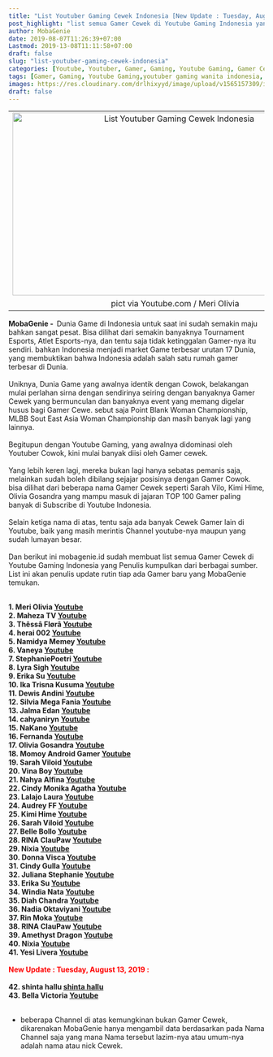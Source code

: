```yaml
---
title: "List Youtuber Gaming Cewek Indonesia [New Update : Tuesday, August 13, 2019]"
post_highlight: "list semua Gamer Cewek di Youtube Gaming Indonesia yang Penulis kumpulkan dari berbagai sumber."
author: MobaGenie
date: 2019-08-07T11:26:39+07:00
Lastmod: 2019-13-08T11:11:58+07:00
draft: false
slug: "list-youtuber-gaming-cewek-indonesia"
categories: [Youtube, Youtuber, Gamer, Gaming, Youtube Gaming, Gamer Cewek]
tags: [Gamer, Gaming, Youtube Gaming,youtuber gaming wanita indonesia, nixia gamer,sarah viloid,audrey ff]
images: https://res.cloudinary.com/drlhixyyd/image/upload/v1565157309/img/mobagenie/Meri-Olivia-1.jpg
draft: false
---
```


<table align="center" cellpadding="0" cellspacing="0" class="tr-caption-container" style="margin-left: auto; margin-right: auto; text-align: center;"><tbody>
<tr><td style="text-align: center;"><img alt="List Youtuber Gaming Cewek Indonesia"    height="360" src="https://res.cloudinary.com/drlhixyyd/image/upload/v1565157309/img/mobagenie/Meri-Olivia-1.jpg" title="List Youtuber Gaming Cewek Indonesia" width="640" /></td></tr>
<tr><td class="tr-caption" style="text-align: center;">pict via Youtube.com /&nbsp;Meri Olivia</td></tr>
</tbody></table>
<b>MobaGenie -&nbsp; </b>Dunia Game di Indonesia untuk saat ini sudah semakin maju bahkan sangat pesat. Bisa dilihat dari semakin banyaknya Tournament Esports, Atlet Esports-nya, dan tentu saja tidak ketinggalan Gamer-nya itu sendiri.&nbsp;bahkan Indonesia menjadi market Game terbesar urutan 17 Dunia, yang membuktikan bahwa Indonesia adalah salah satu rumah gamer terbesar di Dunia.<br />
<br />
Uniknya, Dunia Game yang awalnya identik dengan Cowok, belakangan mulai perlahan sirna dengan sendirinya seiring dengan banyaknya Gamer Cewek yang bermunculan dan banyaknya event yang memang digelar husus bagi Gamer Cewe. sebut saja Point Blank Woman Championship, MLBB Sout East Asia Woman Championship dan masih banyak lagi yang lainnya.<br />
<br />
Begitupun dengan Youtube Gaming, yang awalnya didominasi oleh Youtuber Cowok, kini mulai banyak diisi oleh Gamer cewek.<br />
<br />
Yang lebih keren lagi, mereka bukan lagi hanya sebatas pemanis saja, melainkan sudah boleh dibilang sejajar posisinya dengan Gamer Cowok. bisa dilihat dari beberapa nama Gamer Cewek seperti Sarah Vilo, Kimi Hime, Olivia Gosandra yang mampu masuk di jajaran TOP 100 Gamer paling banyak di Subscribe di Youtube Indonesia.<br />
<br />
Selain ketiga nama di atas, tentu saja ada banyak Cewek Gamer lain di Youtube, baik yang masih merintis Channel youtube-nya maupun yang sudah lumayan besar.<br />
<br />
Dan berikut ini mobagenie.id sudah membuat list semua Gamer Cewek di Youtube Gaming Indonesia yang Penulis kumpulkan dari berbagai sumber. List ini akan penulis update rutin tiap ada Gamer baru yang MobaGenie temukan.<br />
<b><br /></b>

<b>1. Meri Olivia
<a href="https://www.youtube.com/channel/UCWL_xrIwCj3I_Dqw4rUDtuQ?utm_source=mobagenie.my.id&amp;utm_medium=referral&amp;utm_campaign=article-post" target="_BLANK">Youtube</a></b><br />
<b>2. Maheza TV
<a href="https://www.youtube.com/channel/UCfep7TkfiPhuxBwr3fjNfDQ?utm_source=mobagenie.my.id&amp;utm_medium=referral&amp;utm_campaign=article-post" target="_BLANK">Youtube</a></b><br />
<b>3. Thêssâ Flørâ
<a href="https://www.youtube.com/channel/UCthwJ-zwfRhWkIR6BFScT-w?utm_source=mobagenie.my.id&amp;utm_medium=referral&amp;utm_campaign=article-post" target="_BLANK">Youtube</a></b><br />
<b>4. herai 002
<a href="https://www.youtube.com/channel/UCaiZAD5XG4GVzad_GmIbBrQ?utm_source=mobagenie.my.id&amp;utm_medium=referral&amp;utm_campaign=article-post" target="_BLANK">Youtube</a></b><br />
<b>5. Namidya Memey
<a href="https://www.youtube.com/channel/UCrpTyaOwMaPGdj-3llnStRA?utm_source=mobagenie.my.id&amp;utm_medium=referral&amp;utm_campaign=article-post" target="_BLANK">Youtube</a></b><br />
<b>6. Vaneya 
<a href="https://www.youtube.com/channel/UC5Ch3VVy8ic6xNIeMcxvbRA?utm_source=mobagenie.my.id&amp;utm_medium=referral&amp;utm_campaign=article-post" target="_BLANK">Youtube</a></b><br />
<b>7. StephaniePoetri
<a href="https://www.youtube.com/channel/UCvk7b1Ydbaq3x3dCuSkdfHQ?utm_source=mobagenie.my.id&amp;utm_medium=referral&amp;utm_campaign=article-post" target="_BLANK">Youtube</a></b><br />
<b>8. Lyra Sigh
<a href="https://www.youtube.com/channel/UCgKJawI1oitWDPIu83-T4ww?utm_source=mobagenie.my.id&amp;utm_medium=referral&amp;utm_campaign=article-post" target="_BLANK">Youtube</a></b><br />
<b>9. Erika Su
<a href="https://www.youtube.com/channel/UC4LlQaYl_eAk7WcuCh4lcFQ?utm_source=mobagenie.my.id&amp;utm_medium=referral&amp;utm_campaign=article-post" target="_BLANK">Youtube</a></b><br />
<b>10. Ika Trisna Kusuma
<a href="https://www.youtube.com/channel/UCePBerqZXXkFZSfr4bRzrfw?utm_source=mobagenie.my.id&amp;utm_medium=referral&amp;utm_campaign=article-post" target="_BLANK">Youtube</a></b><br />
<b>11. Dewis Andini
<a href="https://www.youtube.com/channel/UCd9ptL9k4zLc2b5XDsaPX_g?utm_source=mobagenie.my.id&amp;utm_medium=referral&amp;utm_campaign=article-post" target="_BLANK">Youtube</a></b><br />
<b>12. Silvia Mega Fania
<a href="https://www.youtube.com/channel/UCKyD7OJ4FoonEprrGURvIyg?utm_source=mobagenie.my.id&amp;utm_medium=referral&amp;utm_campaign=article-post" target="_BLANK">Youtube</a></b><br />
<b>13. Jalma Edan
<a href="https://www.youtube.com/channel/UCvVyud0DDoDopqqI7Un7m7Q?utm_source=mobagenie.my.id&amp;utm_medium=referral&amp;utm_campaign=article-post" target="_BLANK">Youtube</a></b><br />
<b>14. cahyaniryn
<a href="https://www.youtube.com/channel/UC_yN5V9uNVscyeTM45YkbJg?utm_source=mobagenie.my.id&amp;utm_medium=referral&amp;utm_campaign=article-post" target="_BLANK">Youtube</a></b><br />
<b>15. NaKano
<a href="https://www.youtube.com/channel/UCdJw98Jys0B49xcaEo6fdLw?utm_source=mobagenie.my.id&amp;utm_medium=referral&amp;utm_campaign=article-post" target="_BLANK">Youtube</a></b><br />
<b>16. Fernanda 
<a href="https://www.youtube.com/channel/UCumRg32xdVSsJKF0LrLHiPg?utm_source=mobagenie.my.id&amp;utm_medium=referral&amp;utm_campaign=article-post" target="_BLANK">Youtube</a></b><br />
<b>17. Olivia Gosandra
<a href="https://www.youtube.com/channel/UCsejGbMKeD-yV47qIH05ubA?utm_source=mobagenie.my.id&amp;utm_medium=referral&amp;utm_campaign=article-post" target="_BLANK">Youtube</a></b><br />
<b>18. Momoy Android Gamer
<a href="https://www.youtube.com/channel/UC8VG56xo1kPSA8wA_uNr4WQ?utm_source=mobagenie.my.id&amp;utm_medium=referral&amp;utm_campaign=article-post" target="_BLANK">Youtube</a></b><br />
<b>19. Sarah Viloid
<a href="https://www.youtube.com/channel/UCXL90_ZHbh-EEwkyV_Tfp2A?utm_source=mobagenie.my.id&amp;utm_medium=referral&amp;utm_campaign=article-post" target="_BLANK">Youtube</a></b><br />
<b>20. Vina Boy
<a href="https://www.youtube.com/channel/UCI79yGVRqQXwQUpTDI1yjHQ?utm_source=mobagenie.my.id&amp;utm_medium=referral&amp;utm_campaign=article-post" target="_BLANK">Youtube</a></b><br />
<b>21. Nahya Alfina
<a href="https://www.youtube.com/channel/UCByrJziN7_SnbW1RwWnr1tg?utm_source=mobagenie.my.id&amp;utm_medium=referral&amp;utm_campaign=article-post" target="_BLANK">Youtube</a></b><br />
<b>22. Cindy Monika Agatha
<a href="https://www.youtube.com/channel/UCC15195meqy_2UfRagnnh-g?utm_source=mobagenie.my.id&amp;utm_medium=referral&amp;utm_campaign=article-post" target="_BLANK">Youtube</a></b><br />
<b>23. Lalajo Laura
<a href="https://www.youtube.com/channel/UClJBbhYZDokdnAt4BIisAeg?utm_source=mobagenie.my.id&amp;utm_medium=referral&amp;utm_campaign=article-post" target="_BLANK">Youtube</a></b><br />
<b>24. Audrey FF
<a href="https://www.youtube.com/channel/UCJi1hYzUSyfZ6y2yjbipgdA?utm_source=mobagenie.my.id&amp;utm_medium=referral&amp;utm_campaign=article-post" target="_BLANK">Youtube</a></b><br />
<b>25. Kimi Hime
<a href="https://www.youtube.com/channel/UCuXur6PjZTSy--300O1iTwA?utm_source=mobagenie.my.id&amp;utm_medium=referral&amp;utm_campaign=article-post" target="_BLANK">Youtube</a></b><br />
<b>26. Sarah Viloid
<a href="https://www.youtube.com/channel/UCXL90_ZHbh-EEwkyV_Tfp2A?utm_source=mobagenie.my.id&amp;utm_medium=referral&amp;utm_campaign=article-post" target="_BLANK">Youtube</a></b><br />
<b>27. Belle Bollo
<a href="https://www.youtube.com/channel/UCEbA7i4LY0F-Tl_UdHbP0Fg?utm_source=mobagenie.my.id&amp;utm_medium=referral&amp;utm_campaign=article-post" target="_BLANK">Youtube</a></b><br />
<b>28. RINA ClauPaw
<a href="https://www.youtube.com/channel/UCmw_ukX2SFIAhcva8Rn3xyg?utm_source=mobagenie.my.id&amp;utm_medium=referral&amp;utm_campaign=article-post" target="_BLANK">Youtube</a></b><br />
<b>29. Nixia
<a href="https://www.youtube.com/channel/UC9P-tBybukN21d5w3BVKX_A?utm_source=mobagenie.my.id&amp;utm_medium=referral&amp;utm_campaign=article-post" target="_BLANK">Youtube</a></b><br />
<b>30. Donna Visca
<a href="https://www.youtube.com/channel/UCGmCQLCPCkaNhh4l72R-Phw?utm_source=mobagenie.my.id&amp;utm_medium=referral&amp;utm_campaign=article-post" target="_BLANK">Youtube</a></b><br />
<b>31. Cindy Gulla
<a href="https://www.youtube.com/channel/UC3DBtSsU6eyjkx9-tYp9pTQ?utm_source=mobagenie.my.id&amp;utm_medium=referral&amp;utm_campaign=article-post" target="_BLANK">Youtube</a></b><br />
<b>32. Juliana Stephanie
<a href="https://www.youtube.com/channel/UC3DBtSsU6eyjkx9-tYp9pTQ?utm_source=mobagenie.my.id&amp;utm_medium=referral&amp;utm_campaign=article-post" target="_BLANK">Youtube</a></b><br />
<b>33. Erika Su
<a href="https://www.youtube.com/channel/UC4LlQaYl_eAk7WcuCh4lcFQ?utm_source=mobagenie.my.id&amp;utm_medium=referral&amp;utm_campaign=article-post" target="_BLANK">Youtube</a></b><br />
<b>34. Windia Nata
<a href="https://www.youtube.com/channel/UCpViDMEfvur724mBt8tLiHw?utm_source=mobagenie.my.id&amp;utm_medium=referral&amp;utm_campaign=article-post" target="_BLANK">Youtube</a></b><br />
<b>35. Diah Chandra
<a href="https://www.youtube.com/channel/UCpovYqjqQx0hRrw3DYtNXEg?utm_source=mobagenie.my.id&amp;utm_medium=referral&amp;utm_campaign=article-post" target="_BLANK">Youtube</a></b><br />
<b>36. Nadia Oktaviyani
<a href="https://www.youtube.com/channel/UCL6e3vXEaVLMELo_ZUVy6Kg?utm_source=mobagenie.my.id&amp;utm_medium=referral&amp;utm_campaign=article-post" target="_BLANK">Youtube</a></b><br />
<b>37. Rin Moka
<a href="https://www.youtube.com/channel/UCqSHhLVsCUZHQNHofyK3N3Q?utm_source=mobagenie.my.id&amp;utm_medium=referral&amp;utm_campaign=article-post" target="_BLANK">Youtube</a></b><br />
<b>38. RINA ClauPaw
<a href="https://www.youtube.com/channel/UCmw_ukX2SFIAhcva8Rn3xyg?utm_source=mobagenie.my.id&amp;utm_medium=referral&amp;utm_campaign=article-post" target="_BLANK">Youtube</a></b><br />
<b>39. Amethyst Dragon
<a href="https://www.youtube.com/channel/UC2ovlmI7tCpaOQnMl1cmGvw?utm_source=mobagenie.my.id&amp;utm_medium=referral&amp;utm_campaign=article-post" target="_BLANK">Youtube</a></b><br />
<b>40. Nixia
<a href="https://www.youtube.com/channel/UC9P-tBybukN21d5w3BVKX_A?utm_source=mobagenie.my.id&amp;utm_medium=referral&amp;utm_campaign=article-post" target="_BLANK">Youtube</a></b><br />
<b>41. Yesi Livera
<a href="https://www.youtube.com/channel/UC-fRXP9eKRGrG9nQxlASQwg?utm_source=mobagenie.my.id&amp;utm_medium=referral&amp;utm_campaign=article-post" target="_BLANK">Youtube</a></b><br />
<br />
<b><span style="color: red;">New Update : Tuesday, August 13, 2019 :</span></b><br />
<br />
<b>42. shinta hallu&nbsp;<a href="https://www.youtube.com/channel/UCnWtI89j4UD9PSpP5kx-M6Q?utm_source=mobagenie.my.id&amp;utm_medium=referral&amp;utm_campaign=article-post" target="_blank">shinta hallu</a></b><br />
<b>43.&nbsp;Bella Victoria&nbsp;<a href="https://www.youtube.com/c/BellaVictoria?utm_source=mobagenie.my.id&amp;utm_medium=referral&amp;utm_campaign=article-post" target="_blank">Youtube</a></b><br />
<br />
* beberapa Channel di atas kemungkinan bukan Gamer Cewek, dikarenakan MobaGenie hanya mengambil data berdasarkan pada Nama Channel saja yang mana Nama tersebut lazim-nya atau umum-nya adalah nama atau nick Cewek.